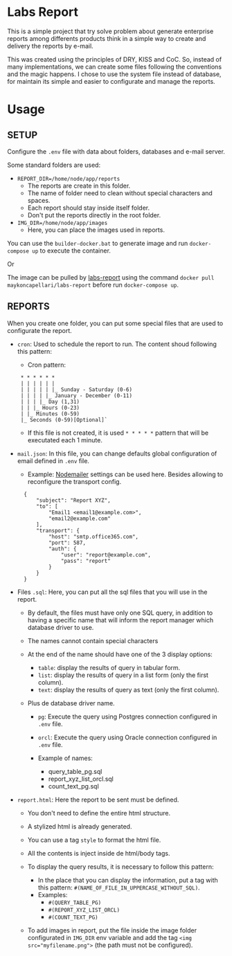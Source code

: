 # Labs Report

This is a simple project that try solve problem about generate enterprise reports among differents products think in a simple way to create and delivery the reports by e-mail.

This was created using the principles of DRY, KISS and CoC. So, instead of many implementations, we can create some files following the conventions and the magic happens.
I chose to use the system file instead of database, for maintain its simple and easier to configurate and manage the reports.

# Usage

## SETUP

Configure the `.env` file with data about folders, databases and e-mail server.

Some standard folders are used:

- `REPORT_DIR=/home/node/app/reports`
  - The reports are create in this folder.
  - The name of folder need to clean without special characters and spaces.
  - Each report should stay inside itself folder.
  - Don't put the reports directly in the root folder.
- `IMG_DIR=/home/node/app/images`
  - Here, you can place the images used in reports.

You can use the `builder-docker.bat` to generate image and run `docker-compose up` to execute the container.

Or

The image can be pulled by [labs-report](https://hub.docker.com/r/maykoncapellari/labs-report) using the command `docker pull maykoncapellari/labs-report` before run `docker-compose up`.

## REPORTS

When you create one folder, you can put some special files that are used to configurate the report.

- `cron`: Used to schedule the report to run. The content shoud following this pattern:

  - Cron pattern:

  ```
   * * * * * *
   | | | | | |
   | | | | | |_ Sunday - Saturday (0-6)
   | | | | |_ January - December (0-11)
   | | | |_ Day (1,31)
   | | |_ Hours (0-23)
   | |_ Minutes (0-59)
   |_ Seconds (0-59)[Optional]`
  ```

  - If this file is not created, it is used `* * * * *` pattern that will be executated each 1 minute.

- `mail.json`: In this file, you can change defaults global configuration of email defined in `.env` file.

  - Example: [Nodemailer](https://nodemailer.com) settings can be used here. Besides allowing to reconfigure the transport config.

  ```
    {
        "subject": "Report XYZ",
        "to": [
            "Email1 <email1@example.com>",
            "email2@example.com"
        ],
        "transport": {
            "host": "smtp.office365.com",
            "port": 587,
            "auth": {
                "user": "report@example.com",
                "pass": "report"
            }
        }
    }
  ```

- Files `.sql`: Here, you can put all the sql files that you will use in the report.

  - By default, the files must have only one SQL query, in addition to having a specific name that will inform the report manager which database driver to use.
  - The names cannot contain special characters
  - At the end of the name should have one of the 3 display options:
    - `table`: display the results of query in tabular form.
    - `list`: display the results of query in a list form (only the first column).
    - `text`: display the results of query as text (only the first column).
  - Plus de database driver name.

    - `pg`: Execute the query using Postgres connection configured in `.env` file.
    - `orcl`: Execute the query using Oracle connection configured in `.env` file.

    - Example of names:
      - query_table_pg.sql
      - report_xyz_list_orcl.sql
      - count_text_pg.sql

- `report.html`: Here the report to be sent must be defined.

  - You don't need to define the entire html structure.
  - A stylized html is already generated.
  - You can use a tag `style` to format the html file.
  - All the contents is inject inside de html/body tags.
  - To display the query results, it is necessary to follow this pattern:

    - In the place that you can display the information, put a tag with this pattern: `#(NAME_OF_FILE_IN_UPPERCASE_WITHOUT_SQL)`.
    - Examples:
      - `#(QUERY_TABLE_PG)`
      - `#(REPORT_XYZ_LIST_ORCL)`
      - `#(COUNT_TEXT_PG)`

  - To add images in report, put the file inside the image folder configurated in `IMG_DIR` env variable and add the tag `<img src="myfilename.png">` (the path must not be configured).
